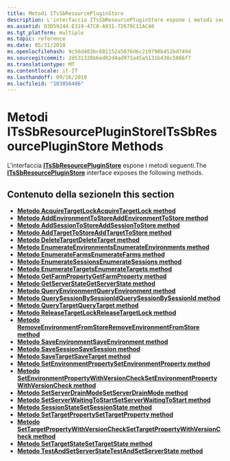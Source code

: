 ```yaml
---
title: Metodi ITsSbResourcePluginStore
description: L'interfaccia ITsSbResourcePluginStore espone i metodi seguenti.
ms.assetid: D3D59244-E319-47C8-A931-72679C11AC40
ms.tgt_platform: multiple
ms.topic: reference
ms.date: 05/31/2018
ms.openlocfilehash: 9c56d403bc681152a5076d6c219790b452bd749d
ms.sourcegitcommit: 2d531328b6ed82d4ad971a45a5131b430c5866f7
ms.translationtype: MT
ms.contentlocale: it-IT
ms.lasthandoff: 09/16/2019
ms.locfileid: "103856406"
---
```

# <a name="itssbresourcepluginstore-methods"></a><span data-ttu-id="f53b9-103">Metodi ITsSbResourcePluginStore</span><span class="sxs-lookup"><span data-stu-id="f53b9-103">ITsSbResourcePluginStore Methods</span></span>

<span data-ttu-id="f53b9-104">L'interfaccia [**ITsSbResourcePluginStore**](/windows/desktop/api/sbtsv/nn-sbtsv-itssbresourcepluginstore) espone i metodi seguenti.</span><span class="sxs-lookup"><span data-stu-id="f53b9-104">The [**ITsSbResourcePluginStore**](/windows/desktop/api/sbtsv/nn-sbtsv-itssbresourcepluginstore) interface exposes the following methods.</span></span>

## <a name="in-this-section"></a><span data-ttu-id="f53b9-105">Contenuto della sezione</span><span class="sxs-lookup"><span data-stu-id="f53b9-105">In this section</span></span>

-   [<span data-ttu-id="f53b9-106">**Metodo AcquireTargetLock**</span><span class="sxs-lookup"><span data-stu-id="f53b9-106">**AcquireTargetLock method**</span></span>](/windows/desktop/api/sbtsv/nf-sbtsv-itssbresourcepluginstore-acquiretargetlock)
-   [<span data-ttu-id="f53b9-107">**Metodo AddEnvironmentToStore**</span><span class="sxs-lookup"><span data-stu-id="f53b9-107">**AddEnvironmentToStore method**</span></span>](/windows/desktop/api/sbtsv/nf-sbtsv-itssbresourcepluginstore-addenvironmenttostore)
-   [<span data-ttu-id="f53b9-108">**Metodo AddSessionToStore**</span><span class="sxs-lookup"><span data-stu-id="f53b9-108">**AddSessionToStore method**</span></span>](/windows/desktop/api/sbtsv/nf-sbtsv-itssbresourcepluginstore-addsessiontostore)
-   [<span data-ttu-id="f53b9-109">**Metodo AddTargetToStore**</span><span class="sxs-lookup"><span data-stu-id="f53b9-109">**AddTargetToStore method**</span></span>](/windows/desktop/api/sbtsv/nf-sbtsv-itssbresourcepluginstore-addtargettostore)
-   [<span data-ttu-id="f53b9-110">**Metodo DeleteTarget**</span><span class="sxs-lookup"><span data-stu-id="f53b9-110">**DeleteTarget method**</span></span>](/windows/desktop/api/sbtsv/nf-sbtsv-itssbresourcepluginstore-deletetarget)
-   [<span data-ttu-id="f53b9-111">**Metodo EnumerateEnvironments**</span><span class="sxs-lookup"><span data-stu-id="f53b9-111">**EnumerateEnvironments method**</span></span>](/windows/desktop/api/sbtsv/nf-sbtsv-itssbresourcepluginstore-enumerateenvironments)
-   [<span data-ttu-id="f53b9-112">**Metodo EnumerateFarms**</span><span class="sxs-lookup"><span data-stu-id="f53b9-112">**EnumerateFarms method**</span></span>](/windows/desktop/api/sbtsv/nf-sbtsv-itssbresourcepluginstore-enumeratefarms)
-   [<span data-ttu-id="f53b9-113">**Metodo EnumerateSessions**</span><span class="sxs-lookup"><span data-stu-id="f53b9-113">**EnumerateSessions method**</span></span>](/windows/desktop/api/sbtsv/nf-sbtsv-itssbresourcepluginstore-enumeratesessions)
-   [<span data-ttu-id="f53b9-114">**Metodo EnumerateTargets**</span><span class="sxs-lookup"><span data-stu-id="f53b9-114">**EnumerateTargets method**</span></span>](/windows/desktop/api/sbtsv/nf-sbtsv-itssbresourcepluginstore-enumeratetargets)
-   [<span data-ttu-id="f53b9-115">**Metodo GetFarmProperty**</span><span class="sxs-lookup"><span data-stu-id="f53b9-115">**GetFarmProperty method**</span></span>](/windows/desktop/api/sbtsv/nf-sbtsv-itssbresourcepluginstore-getfarmproperty)
-   [<span data-ttu-id="f53b9-116">**Metodo GetServerState**</span><span class="sxs-lookup"><span data-stu-id="f53b9-116">**GetServerState method**</span></span>](/windows/desktop/api/sbtsv/nf-sbtsv-itssbresourcepluginstore-getserverstate)
-   [<span data-ttu-id="f53b9-117">**Metodo QueryEnvironment**</span><span class="sxs-lookup"><span data-stu-id="f53b9-117">**QueryEnvironment method**</span></span>](/windows/desktop/api/sbtsv/nf-sbtsv-itssbresourcepluginstore-queryenvironment)
-   [<span data-ttu-id="f53b9-118">**Metodo QuerySessionBySessionId**</span><span class="sxs-lookup"><span data-stu-id="f53b9-118">**QuerySessionBySessionId method**</span></span>](/windows/desktop/api/sbtsv/nf-sbtsv-itssbresourcepluginstore-querysessionbysessionid)
-   [<span data-ttu-id="f53b9-119">**Metodo QueryTarget**</span><span class="sxs-lookup"><span data-stu-id="f53b9-119">**QueryTarget method**</span></span>](/windows/desktop/api/sbtsv/nf-sbtsv-itssbresourcepluginstore-querytarget)
-   [<span data-ttu-id="f53b9-120">**Metodo ReleaseTargetLock**</span><span class="sxs-lookup"><span data-stu-id="f53b9-120">**ReleaseTargetLock method**</span></span>](/windows/desktop/api/sbtsv/nf-sbtsv-itssbresourcepluginstore-releasetargetlock)
-   [<span data-ttu-id="f53b9-121">**Metodo RemoveEnvironmentFromStore**</span><span class="sxs-lookup"><span data-stu-id="f53b9-121">**RemoveEnvironmentFromStore method**</span></span>](/windows/desktop/api/sbtsv/nf-sbtsv-itssbresourcepluginstore-removeenvironmentfromstore)
-   [<span data-ttu-id="f53b9-122">**Metodo SaveEnvironment**</span><span class="sxs-lookup"><span data-stu-id="f53b9-122">**SaveEnvironment method**</span></span>](/windows/desktop/api/sbtsv/nf-sbtsv-itssbresourcepluginstore-saveenvironment)
-   [<span data-ttu-id="f53b9-123">**Metodo SaveSession**</span><span class="sxs-lookup"><span data-stu-id="f53b9-123">**SaveSession method**</span></span>](/windows/desktop/api/sbtsv/nf-sbtsv-itssbresourcepluginstore-savesession)
-   [<span data-ttu-id="f53b9-124">**Metodo SaveTarget**</span><span class="sxs-lookup"><span data-stu-id="f53b9-124">**SaveTarget method**</span></span>](/windows/desktop/api/sbtsv/nf-sbtsv-itssbresourcepluginstore-savetarget)
-   [<span data-ttu-id="f53b9-125">**Metodo SetEnvironmentProperty**</span><span class="sxs-lookup"><span data-stu-id="f53b9-125">**SetEnvironmentProperty method**</span></span>](/windows/desktop/api/sbtsv/nf-sbtsv-itssbresourcepluginstore-setenvironmentproperty)
-   [<span data-ttu-id="f53b9-126">**Metodo SetEnvironmentPropertyWithVersionCheck**</span><span class="sxs-lookup"><span data-stu-id="f53b9-126">**SetEnvironmentPropertyWithVersionCheck method**</span></span>](/windows/desktop/api/sbtsv/nf-sbtsv-itssbresourcepluginstore-setenvironmentpropertywithversioncheck)
-   [<span data-ttu-id="f53b9-127">**Metodo SetServerDrainMode**</span><span class="sxs-lookup"><span data-stu-id="f53b9-127">**SetServerDrainMode method**</span></span>](/windows/desktop/api/sbtsv/nf-sbtsv-itssbresourcepluginstore-setserverdrainmode)
-   [<span data-ttu-id="f53b9-128">**Metodo SetServerWaitingToStart**</span><span class="sxs-lookup"><span data-stu-id="f53b9-128">**SetServerWaitingToStart method**</span></span>](/windows/desktop/api/sbtsv/nf-sbtsv-itssbresourcepluginstore-setserverwaitingtostart)
-   [<span data-ttu-id="f53b9-129">**Metodo SessionState**</span><span class="sxs-lookup"><span data-stu-id="f53b9-129">**SetSessionState method**</span></span>](/windows/desktop/api/sbtsv/nf-sbtsv-itssbresourcepluginstore-setsessionstate)
-   [<span data-ttu-id="f53b9-130">**Metodo SetTargetProperty**</span><span class="sxs-lookup"><span data-stu-id="f53b9-130">**SetTargetProperty method**</span></span>](/windows/desktop/api/sbtsv/nf-sbtsv-itssbresourcepluginstore-settargetproperty)
-   [<span data-ttu-id="f53b9-131">**Metodo SetTargetPropertyWithVersionCheck**</span><span class="sxs-lookup"><span data-stu-id="f53b9-131">**SetTargetPropertyWithVersionCheck method**</span></span>](/windows/desktop/api/sbtsv/nf-sbtsv-itssbresourcepluginstore-settargetpropertywithversioncheck)
-   [<span data-ttu-id="f53b9-132">**Metodo SetTargetState**</span><span class="sxs-lookup"><span data-stu-id="f53b9-132">**SetTargetState method**</span></span>](/windows/desktop/api/sbtsv/nf-sbtsv-itssbresourcepluginstore-settargetstate)
-   [<span data-ttu-id="f53b9-133">**Metodo TestAndSetServerState**</span><span class="sxs-lookup"><span data-stu-id="f53b9-133">**TestAndSetServerState method**</span></span>](/windows/desktop/api/sbtsv/nf-sbtsv-itssbresourcepluginstore-testandsetserverstate)

 

 




